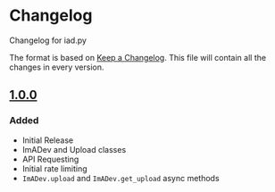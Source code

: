 # Changelog
Changelog for iad.py

The format is based on [Keep a Changelog](https://keepachangelog.com/en/1.0.0/).
This file will contain all the changes in every version.

## [1.0.0]
### Added
- Initial Release
- ImADev and Upload classes
- API Requesting
- Initial rate limiting
- `ImADev.upload` and `ImADev.get_upload` async methods

[1.0.0]: https://github.com/Fxcilities/iad.py/releases/tags/v1.0.0